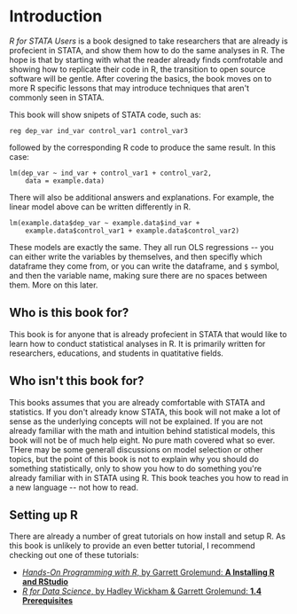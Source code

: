 # Introduction

*R for STATA Users* is a book designed to take researchers that are already is profecient in STATA, and show them how to do the same analyses in R. The hope is that by starting with what the reader already finds comfrotable and showing how to replicate their code in R, the transition to open source software will be gentle. After covering the basics, the book moves on to more R specific lessons that may introduce techniques that aren't commonly seen in STATA. 


This book will show snipets of STATA code, such as:
```
reg dep_var ind_var control_var1 control_var3
```
followed by the corresponding R code to produce the same result. In this case:
```
lm(dep_var ~ ind_var + control_var1 + control_var2, 
    data = example.data)
```

There will also be additional answers and explanations. For example, the linear model above can be written differently in R.
```
lm(example.data$dep_var ~ example.data$ind_var + 
    example.data$control_var1 + example.data$control_var2)
```

These models are exactly the same. They all run OLS regressions -- you can either write the variables by themselves, and then specifly which dataframe they come from, or you can write the dataframe, and `$` symbol, and then the variable name, making sure there are no spaces between them. More on this later.

## Who is this book for?
This book is for anyone that is already profecient in STATA that would like to learn how to conduct statistical analyses in R. It is primarily written for researchers, educations, and students in quatitative fields.

## Who isn't this book for?
This books assumes that you are already comfortable with STATA and statistics. If you don't already know STATA, this book will not make a lot of sense as the underlying concepts will not be explained. If you are not already familiar with the math and intuition behind statistical models, this book will not be of much help eight. No pure math covered what so ever. THere may be some generall discussions on model selection or other topics, but the point of this book is not to explain why you should do something statistically, only to show you how to do something you're already familiar with in STATA using R. This book teaches you
how to read in a new language -- not how to read.

## Setting up R
There are already a number of great tutorials on how install and setup R. As this book is unlikely to provide an even better tutorial, I recommend checking out one of these tutorials:

<!-- Rethink the formatting here. Are the bold and italics in teh right place? -->
- [*Hands-On Programming with R*, by Garrett Grolemund: **A Installing R and RStudio**](https://rstudio-education.github.io/hopr/starting.html)
- [*R for Data Science*, by Hadley Wickham & Garrett Grolemund: **1.4 Prerequisites**](https://r4ds.had.co.nz/introduction.html) 

